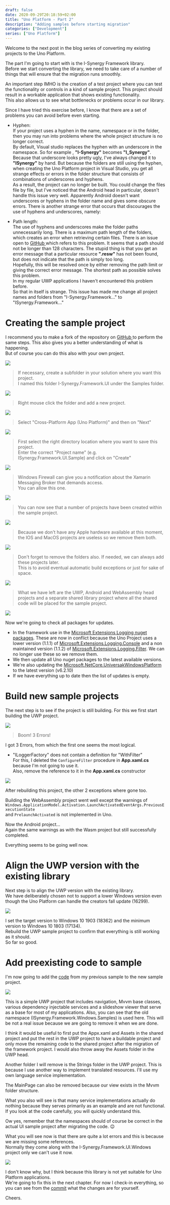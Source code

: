 ```yaml
---
draft: false
date: 2020-09-29T20:18:59+02:00
title: "Uno Platform - Part 2"
description: "Adding samples before starting migration"
categories: ["Development"]
series: ["Uno Platform"]
---
```

Welcome to the next post in the blog series of converting my existing projects to the Uno Platform.

The part I'm going to start with is the I-Synergy Framework library.\
Before we start converting the library, we need to take care of a number of things that will ensure that the migration runs smoothly.

An important step IMHO is the creation of a test project where you can test the functionality or controls in a kind of sample project. This project should result in a workable application that shows existing functionality.\
This also allows us to see what bottlenecks or problems occur in our library.

Since I have tried this exercise before, I know that there are a set of problems you can avoid before even starting.

- Hyphen:\
If your project uses a hyphen in the name, namespace or in the folder, then you may run into problems where the whole project structure is no longer correct.\
By default, Visual studio replaces the hyphen with an underscore in the namespace. So for example , **"I-Synergy"** becomes **"I_Synergy"**. Because that underscore looks pretty ugly, I've always changed it to **"ISynergy"** by hand. But because the folders are still using the hyphen, when creating the Uno Platform project in Visual Studio,  you get all strange effects or errors in the folder structure that consists of combinations of underscores and hyphens.\
As a result, the project can no longer be built. You could change the files file by file, but I've noticed that the Android head in particular, doesn't handle this issue very well. Apparently Android doesn't want underscores or hyphens in the folder name and gives some obscure errors. There is another strange error that occurs that discourages the use of hyphens and underscores, namely:

- Path length:\
The use of hyphens and underscores make the folder paths unnecessarily long. There is a maximum path length of the folders, which creates an error when retrieving certain files. There is an issue open to <a rel="noreferrer noopener" href="https://github.com/microsoft/Windows-appsample-customers-orders-database/issues/19" target="_blank">GitHub </a>which refers to this problem. It seems that a path should not be longer than 128 characters. The stupid thing is that you get an error message that a particular resource **".resw"** has not been found, but does not indicate that the path is simply too long.\
Hopefully, this will be resolved once by either removing the path limit or giving the correct error message. The shortest path as possible solves this problem.\
In my regular UWP applications I haven't encountered this problem before.\
So that in itself is strange. This issue has made me change all project names and folders from "I-Synergy.Framework…" to "ISynergy.Framework…"

# Creating the sample project
I recommend you to make a fork of the repository on <a rel="noreferrer noopener" href="https://github.com/I-Synergy/I-Synergy.Framework/tree/features/uno_plaform" target="_blank">GitHub </a>to perform the same steps. This also gives you a better understanding of what is happening.\
But of course you can do this also with your own project.

![](/images/2020-09-27-6.png)
> If necessary, create a subfolder in your solution where you want this project.<br>I named this folder I-Synergy.Framework.UI under the Samples folder.

![](/images/2020-09-27-7-1.png)
> Right mouse click the folder and add a new project.

![](/images/2020-09-27-1.png)
> Select "Cross-Platform App (Uno Platform)" and then on "Next"

![](/images/2020-09-27-4.png)
> First select the right directory location where you want to save this project.\
Enter the correct "Project name" (e.g. ISynergy.Framework.UI.Sample) and click on "Create"

![](/images/2020-09-27-5.png)
> Windows Firewall can give you a notification about the Xamarin Messaging Broker that demands access.\
You can allow this one.

![](/images/2020-09-27-9.png)
> You can now see that a number of projects have been created within the sample project.

![](/images/2020-09-27-10.png)
> Because we don't have any Apple hardware available at this moment, the IOS and MacOS projects are useless so we remove them both.

![](/images/2020-09-27-11.png)
> Don't forget to remove the folders also. If needed, we can always add these projects later.\
This is to avoid eventual automatic build exceptions or just for sake of space.

![](/images/2020-09-27-12.png)
> What we have left are the UWP, Android and WebAssembly head projects and a separate shared library project where all the shared code will be placed for the sample project.

![](/images/2020-09-27-14.png)

Now we're going to check all packages for updates.
- In the framework use in the [Microsoft Extensions Logging nuget packages](https://www.nuget.org/packages?q=microsoft+extensions+logging). These are now in conflict because the Uno Project uses a lower version (1.1.1) of [Microsoft.Extensions.Logging.Console](https://www.nuget.org/packages/Microsoft.Extensions.Logging.Console/3.1.8) and a non maintained version (1.1.2) of [Microsoft.Extensions.Logging.Filter](https://www.nuget.org/packages/Microsoft.Extensions.Logging.Filter). We can no longer use these so we remove them.
- We then update all Uno nuget packages to the latest available versions.</li><li>We're also updating the [Microsoft.NetCore.UniversakWindowsPlatform](https://www.nuget.org/packages/Microsoft.NETCore.UniversalWindowsPlatform/) to the latest version (v6.2.10)
- If we have everything up to date then the list of updates is empty.

# Build new sample projects
The next step is to see if the project is still building. For this we first start building the UWP project.

![](/images/2020-09-27-19.png)
> Boom! 3 Errors!

I got 3 Errors, from which the first one seems the most logical.</p>
- "ILoggerFactory" does not contain a definition for "WithFilter"\
For this, I deleted the `ConfigureFilter` procedure in **App.xaml.cs** because I'm not going to use it.\
Also, remove the reference to it in the **App.xaml.cs** constructor

![](/images/2020-09-27-20.png)

After rebuilding this project, the other 2 exceptions where gone too.

Building the WebAssembly project went well except the warnings of\
`Windows.ApplicationModel.Activation.LaunchActivatedEventArgs.PreviousExecutionState`\
and `PrelaunchActivated` is not implemented in Uno.

Now the Android project…\
Again the same warnings as with the Wasm project but still successfully completed.

Everything seems to be going well now.

# Align the UWP version with the existing library
Next step is to align the UWP version with the existing library.\
We have deliberately chosen not to support a lower Windows version even though the Uno Platform can handle the creators fall update (16299).

![](/images/2020-09-27-30.png)

I set the target version to Windows 10 1903 (18362) and the minimum version to Windows 10 1803 (17134).\
Rebuild the UWP sample project to confirm that everything is still working as it should.\
So far so good.

# Add preexisting code to sample
I'm now going to add the [code](https://github.com/I-Synergy/I-Synergy.Framework/tree/master/samples/I-Synergy.Framework.Windows.Samples) from my previous sample to the new sample project.

![](/images/2020-09-29.png)

This is a simple UWP project that includes navigation, Mvvm base classes, various dependency injectable services and a slideshow viewer that serve as a base for most of my applications. Also, you can see that the old namespace (ISynergy.Framework.Windows.Samples) is used here. This will be not a real issue because we are going to remove it when we are done.

I think it would be useful to first put the Appx.xaml and Assets in the shared project and put the rest in the UWP project to have a buildable project and only move the remaining code to the shared project after the migration of the framework project. I would also throw away the Assets folder in the UWP head.

Another folder I will remove is the Strings folder in the UWP project. This is because I use another way to implement translated resources. I'll use my own language service implementation.

The MainPage can also be removed because our view exists in the Mvvm folder structure.

What you also will see is that many service implementations actually do nothing because they  serves primarily as an example and are not functional.\
If you look at the code carefully, you will quickly understand this.

Ow yes, remember that the namespaces should of course be correct in the actual UI sample project after migrating the code. 😉

What you will see now is that there are quite a lot errors and this is because we are missing some references.\
Normally they come along with the I-Synergy.Framework.UI.Windows project only we can't use it now.

![](/images/2020-09-29-5.png)

I don't know why, but I think because this library is not yet suitable for Uno Platform applications.\
We're going to fix this in the next chapter. For now I check-in everything, so you can see from the [commit](https://github.com/I-Synergy/I-Synergy.Framework/commit/b4473181d4276ce900d5a9562891fb4245e34563) what the changes are for yourself.

Cheers.